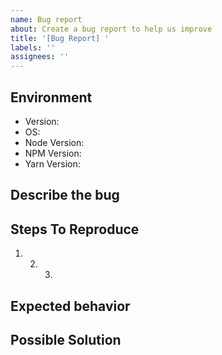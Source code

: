 ```yaml
---
name: Bug report
about: Create a bug report to help us improve
title: '[Bug Report] '
labels: ''
assignees: ''
---
```


## Environment

<!-- Please provide the environment info -->

- Version:
- OS:
- Node Version:
- NPM Version:
- Yarn Version:

## Describe the bug

<!-- A clear and concise description of what the bug is. -->

## Steps To Reproduce

<!-- If possbile, please create a reproduce repository so we can reproduce the bug quickly. -->

1. 2. 3.

## Expected behavior

<!-- A clear and concise description of what you expected to happen. -->

## Possible Solution

<!--- Not obligatory, but suggest a fix/reason for the bug, -->
